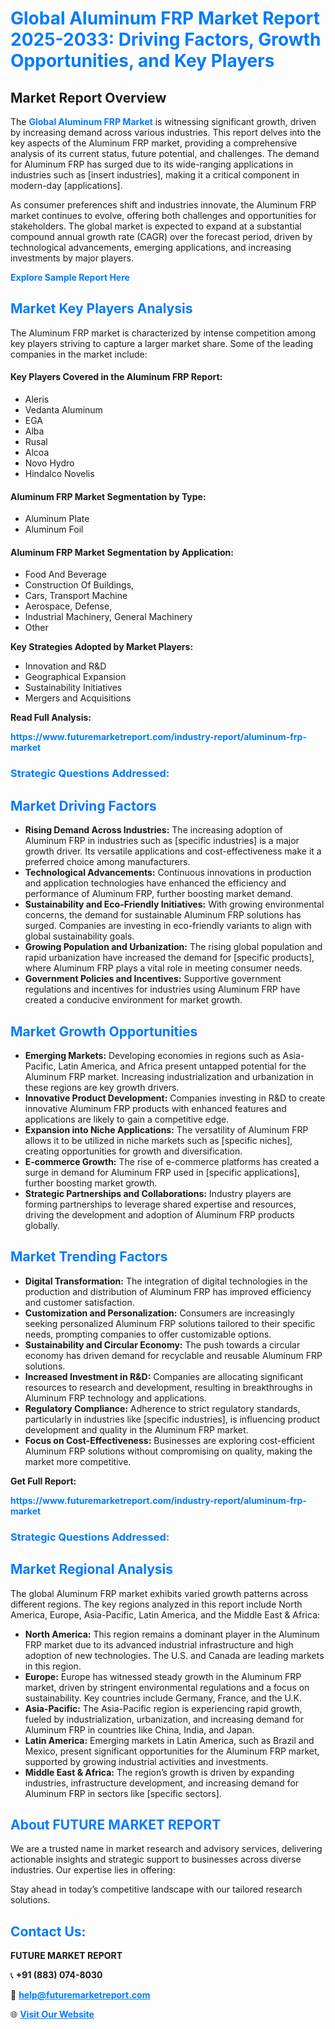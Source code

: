 <h1 style="color: #007BFF;">Global Aluminum FRP Market Report 2025-2033: Driving Factors, Growth Opportunities, and Key Players</h1>

<section id="overview">
<h2>Market Report Overview</h2>
<p>The <a href="https://www.futuremarketreport.com/industry-report/aluminum-frp-market" style="color: #007BFF; text-decoration: none;"><strong>Global Aluminum FRP Market</strong></a> is witnessing significant growth, driven by increasing demand across various industries. This report delves into the key aspects of the Aluminum FRP market, providing a comprehensive analysis of its current status, future potential, and challenges. The demand for Aluminum FRP has surged due to its wide-ranging applications in industries such as [insert industries], making it a critical component in modern-day [applications].</p>
<p>As consumer preferences shift and industries innovate, the Aluminum FRP market continues to evolve, offering both challenges and opportunities for stakeholders. The global market is expected to expand at a substantial compound annual growth rate (CAGR) over the forecast period, driven by technological advancements, emerging applications, and increasing investments by major players.</p>
</section>

<section id="overview">
<p><a href="https://www.futuremarketreport.com/request-sample/reportId=115038" style="color: #007BFF; text-decoration: none;"><strong>Explore Sample Report Here</strong></a></p>
</section>

<section id="key-players">
<h2 style="color: #007BFF;">Market Key Players Analysis</h2>
<p>The Aluminum FRP market is characterized by intense competition among key players striving to capture a larger market share. Some of the leading companies in the market include:</p>
<h4>Key Players Covered in the Aluminum FRP Report:</h4>
<ul><li>Aleris</li><li>Vedanta Aluminum</li><li>EGA</li><li>Alba</li><li>Rusal</li><li>Alcoa</li><li>Novo Hydro</li><li>Hindalco Novelis</li></ul>
<h4>Aluminum FRP Market Segmentation by Type:</h4>
<ul><li>Aluminum Plate</li><li>Aluminum Foil</li></ul>

<h4>Aluminum FRP Market Segmentation by Application:</h4>
<ul><li>Food And Beverage</li><li>Construction Of Buildings,</li><li>Cars, Transport Machine</li><li>Aerospace, Defense,</li><li>Industrial Machinery, General Machinery</li><li>Other</li></ul>
<p><strong>Key Strategies Adopted by Market Players:</strong></p>
<ul>
<li>Innovation and R&D</li>
<li>Geographical Expansion</li>
<li>Sustainability Initiatives</li>
<li>Mergers and Acquisitions</li>
</ul>
</section>

<section>
<p><strong>Read Full Analysis: </strong></p><a href="https://www.futuremarketreport.com/industry-report/aluminum-frp-market" style="color: #007BFF; text-decoration: none;"><strong>https://www.futuremarketreport.com/industry-report/aluminum-frp-market</strong></a>
<h3 style="color: #007BFF;">Strategic Questions Addressed:</h3>
</section>

<section id="driving-factors">
<h2 style="color: #007BFF;">Market Driving Factors</h2>
<ul>
<li><strong>Rising Demand Across Industries:</strong> The increasing adoption of Aluminum FRP in industries such as [specific industries] is a major growth driver. Its versatile applications and cost-effectiveness make it a preferred choice among manufacturers.</li>
<li><strong>Technological Advancements:</strong> Continuous innovations in production and application technologies have enhanced the efficiency and performance of Aluminum FRP, further boosting market demand.</li>
<li><strong>Sustainability and Eco-Friendly Initiatives:</strong> With growing environmental concerns, the demand for sustainable Aluminum FRP solutions has surged. Companies are investing in eco-friendly variants to align with global sustainability goals.</li>
<li><strong>Growing Population and Urbanization:</strong> The rising global population and rapid urbanization have increased the demand for [specific products], where Aluminum FRP plays a vital role in meeting consumer needs.</li>
<li><strong>Government Policies and Incentives:</strong> Supportive government regulations and incentives for industries using Aluminum FRP have created a conducive environment for market growth.</li>
</ul>
</section>

<section id="growth-opportunities">
<h2 style="color: #007BFF;">Market Growth Opportunities</h2>
<ul>
<li><strong>Emerging Markets:</strong> Developing economies in regions such as Asia-Pacific, Latin America, and Africa present untapped potential for the Aluminum FRP market. Increasing industrialization and urbanization in these regions are key growth drivers.</li>
<li><strong>Innovative Product Development:</strong> Companies investing in R&D to create innovative Aluminum FRP products with enhanced features and applications are likely to gain a competitive edge.</li>
<li><strong>Expansion into Niche Applications:</strong> The versatility of Aluminum FRP allows it to be utilized in niche markets such as [specific niches], creating opportunities for growth and diversification.</li>
<li><strong>E-commerce Growth:</strong> The rise of e-commerce platforms has created a surge in demand for Aluminum FRP used in [specific applications], further boosting market growth.</li>
<li><strong>Strategic Partnerships and Collaborations:</strong> Industry players are forming partnerships to leverage shared expertise and resources, driving the development and adoption of Aluminum FRP products globally.</li>
</ul>
</section>

<section id="trending-factors">
<h2 style="color: #007BFF;">Market Trending Factors</h2>
<ul>
<li><strong>Digital Transformation:</strong> The integration of digital technologies in the production and distribution of Aluminum FRP has improved efficiency and customer satisfaction.</li>
<li><strong>Customization and Personalization:</strong> Consumers are increasingly seeking personalized Aluminum FRP solutions tailored to their specific needs, prompting companies to offer customizable options.</li>
<li><strong>Sustainability and Circular Economy:</strong> The push towards a circular economy has driven demand for recyclable and reusable Aluminum FRP solutions.</li>
<li><strong>Increased Investment in R&D:</strong> Companies are allocating significant resources to research and development, resulting in breakthroughs in Aluminum FRP technology and applications.</li>
<li><strong>Regulatory Compliance:</strong> Adherence to strict regulatory standards, particularly in industries like [specific industries], is influencing product development and quality in the Aluminum FRP market.</li>
<li><strong>Focus on Cost-Effectiveness:</strong> Businesses are exploring cost-efficient Aluminum FRP solutions without compromising on quality, making the market more competitive.</li>
</ul>
</section>

<section>
<p><strong>Get Full Report: </strong></p><a href="https://www.futuremarketreport.com/industry-report/aluminum-frp-market" style="color: #007BFF; text-decoration: none;"><strong>https://www.futuremarketreport.com/industry-report/aluminum-frp-market</strong></a>
<h3 style="color: #007BFF;">Strategic Questions Addressed:</h3>
</section>


<section id="regional-analysis">
<h2 style="color: #007BFF;">Market Regional Analysis</h2>
<p>The global Aluminum FRP market exhibits varied growth patterns across different regions. The key regions analyzed in this report include North America, Europe, Asia-Pacific, Latin America, and the Middle East & Africa:</p>
<ul>
<li><strong>North America:</strong> This region remains a dominant player in the Aluminum FRP market due to its advanced industrial infrastructure and high adoption of new technologies. The U.S. and Canada are leading markets in this region.</li>
<li><strong>Europe:</strong> Europe has witnessed steady growth in the Aluminum FRP market, driven by stringent environmental regulations and a focus on sustainability. Key countries include Germany, France, and the U.K.</li>
<li><strong>Asia-Pacific:</strong> The Asia-Pacific region is experiencing rapid growth, fueled by industrialization, urbanization, and increasing demand for Aluminum FRP in countries like China, India, and Japan.</li>
<li><strong>Latin America:</strong> Emerging markets in Latin America, such as Brazil and Mexico, present significant opportunities for the Aluminum FRP market, supported by growing industrial activities and investments.</li>
<li><strong>Middle East & Africa:</strong> The region’s growth is driven by expanding industries, infrastructure development, and increasing demand for Aluminum FRP in sectors like [specific sectors].</li>
</ul>
</section>

<footer>
<h2 style="color: #007BFF;">About FUTURE MARKET REPORT</h2>
<p>We are a trusted name in market research and advisory services, delivering actionable insights and strategic support to businesses across diverse industries. Our expertise lies in offering:</p>

<p>Stay ahead in today’s competitive landscape with our tailored research solutions.</p>

<h2 style="color: #007BFF;">Contact Us:</h2>
<p><strong>FUTURE MARKET REPORT</strong></p>
<p>📞 <strong>+91 (883) 074-8030</strong></p>
<p>📧 <strong><a href="mailto:help@futuremarketreport.com" style="color: #007BFF;">help@futuremarketreport.com</a></strong></p>
<p>🌐 <strong><a href="https://www.futuremarketreport.com/" style="color: #007BFF;">Visit Our Website</a></strong></p>
</footer>